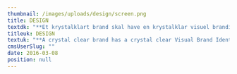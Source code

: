 ```yaml
---
thumbnail: /images/uploads/design/screen.png
title: DESIGN
textdk: "**Et krystalklart brand skal have en krystalklar visuel brandidentitet, der fungerer i alle connection points**   \nFra logotype til emballage til Facebook. Fra et 10x15 meter banner til en 1x2 cm Facebook-annonce. Vores erfarne designere har arbejdet med new media siden begyndelsen og kan udvikle en visuel identitet og brand manual, der virker på tværs af medier."
titleuk: DESIGN
textuk: "**A crystal clear brand has a crystal clear Visual Brand Identity that works in all connection points**   \nHaving worked with new media since it was really new, our designers are experienced in making CVIs that work in all media. From logotype to packaging to facebook. From the 10x15 meter banner to the 1x2cm facebook ad."
cmsUserSlug: ""
date: 2016-03-08 
position: null
---
```


